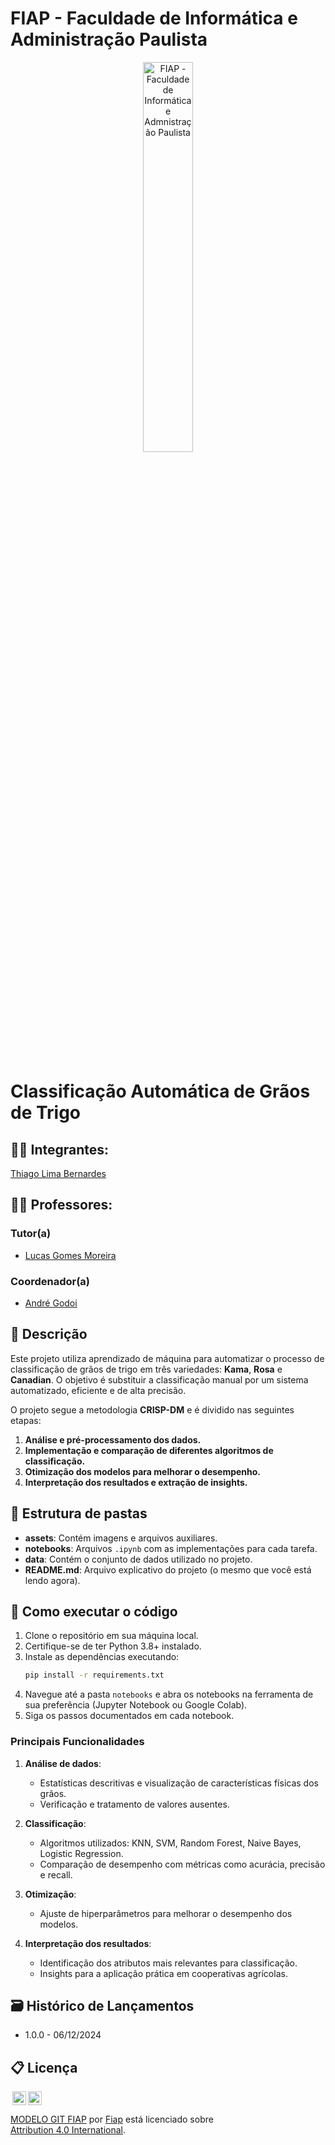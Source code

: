 
# FIAP - Faculdade de Informática e Administração Paulista

<p align="center">
<a href= "https://www.fiap.com.br/"><img src="assets/logo-fiap.png" alt="FIAP - Faculdade de Informática e Admnistração Paulista" border="0" width=40% height=40%></a>
</p>

<br>

# Classificação Automática de Grãos de Trigo

## 👨‍🎓 Integrantes:

<a href="https://www.linkedin.com/company/">Thiago Lima Bernardes</a>

## 👩‍🏫 Professores:

### Tutor(a)

- <a href="https://www.linkedin.com/in/lucas-gomes-moreira-15a8452a/">Lucas Gomes Moreira</a>

### Coordenador(a)

- <a href="https://www.linkedin.com/in/profandregodoi/">André Godoi</a>

## 📜 Descrição

Este projeto utiliza aprendizado de máquina para automatizar o processo de classificação de grãos de trigo em três variedades: **Kama**, **Rosa** e **Canadian**. O objetivo é substituir a classificação manual por um sistema automatizado, eficiente e de alta precisão.

O projeto segue a metodologia **CRISP-DM** e é dividido nas seguintes etapas:
1. **Análise e pré-processamento dos dados.**
2. **Implementação e comparação de diferentes algoritmos de classificação.**
3. **Otimização dos modelos para melhorar o desempenho.**
4. **Interpretação dos resultados e extração de insights.**

## 📁 Estrutura de pastas

- **assets**: Contém imagens e arquivos auxiliares.
- **notebooks**: Arquivos `.ipynb` com as implementações para cada tarefa.
- **data**: Contém o conjunto de dados utilizado no projeto.
- **README.md**: Arquivo explicativo do projeto (o mesmo que você está lendo agora).

## 🔧 Como executar o código

1. Clone o repositório em sua máquina local.
2. Certifique-se de ter Python 3.8+ instalado.
3. Instale as dependências executando:
   ```bash
   pip install -r requirements.txt
   ```
4. Navegue até a pasta `notebooks` e abra os notebooks na ferramenta de sua preferência (Jupyter Notebook ou Google Colab).
5. Siga os passos documentados em cada notebook.

### Principais Funcionalidades

1. **Análise de dados**:
   - Estatísticas descritivas e visualização de características físicas dos grãos.
   - Verificação e tratamento de valores ausentes.

2. **Classificação**:
   - Algoritmos utilizados: KNN, SVM, Random Forest, Naive Bayes, Logistic Regression.
   - Comparação de desempenho com métricas como acurácia, precisão e recall.

3. **Otimização**:
   - Ajuste de hiperparâmetros para melhorar o desempenho dos modelos.

4. **Interpretação dos resultados**:
   - Identificação dos atributos mais relevantes para classificação.
   - Insights para a aplicação prática em cooperativas agrícolas.

## 🗃 Histórico de Lançamentos

- 1.0.0 - 06/12/2024

## 📋 Licença

<img style="height:22px!important;margin-left:3px;vertical-align:text-bottom;" src="https://mirrors.creativecommons.org/presskit/icons/cc.svg?ref=chooser-v1"><img style="height:22px!important;margin-left:3px;vertical-align:text-bottom;" src="https://mirrors.creativecommons.org/presskit/icons/by.svg?ref=chooser-v1"><p xmlns:cc="http://creativecommons.org/ns#" xmlns:dct="http://purl.org/dc/terms/"><a property="dct:title" rel="cc:attributionURL" href="https://github.com/agodoi/template">MODELO GIT FIAP</a> por <a rel="cc:attributionURL dct:creator" property="cc:attributionName" href="https://fiap.com.br">Fiap</a> está licenciado sobre <a href="http://creativecommons.org/licenses/by/4.0/?ref=chooser-v1" target="_blank" rel="license noopener noreferrer" style="display:inline-block;">Attribution 4.0 International</a>.</p>
